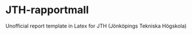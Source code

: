JTH-rapportmall
===============

Unofficial report template in Latex for JTH (Jönköpings Tekniska Högskola)
